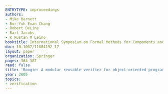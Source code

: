 ```yaml
---
ENTRYTYPE: inproceedings
authors:
- Mike Barnett
- Bor-Yuh Evan Chang
- Robert DeLine
- Bart Jacobs
- K Rustan M Leino
booktitle: International Symposium on Formal Methods for Components and Objects
doi: 10.1007/11804192_17
layout: paper
organization: Springer
pages: 364-387
read: false
title: 'Boogie: A modular reusable verifier for object-oriented programs'
year: 2005
topics:
- verification
---
```

